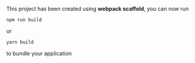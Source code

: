 This project has been created using **webpack scaffold**, you can now run

```
npm run build
```

or

```
yarn build
```

to bundle your application
